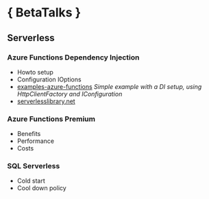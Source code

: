 # { BetaTalks }

## Serverless

### Azure Functions Dependency Injection
- Howto setup 
- Configuration IOptions
- [examples-azure-functions](https://github.com/oscarvantol/examples-azure-functions) *Simple example with a DI setup, using HttpClientFactory and IConfiguration*
- [serverlesslibrary.net](https://www.serverlesslibrary.net/)

### Azure Functions Premium 
- Benefits
- Performance
- Costs
 
### SQL Serverless
- Cold start
- Cool down policy
